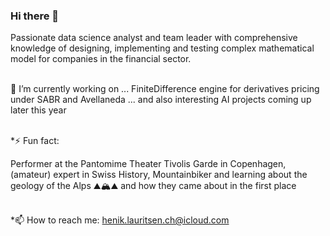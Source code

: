 ### Hi there 👋

Passionate data science analyst and team leader with comprehensive knowledge of designing, implementing and testing complex mathematical model for companies in the financial sector.

\
🔭 I’m currently working on ... 
FiniteDifference engine for derivatives pricing under SABR and Avellaneda ... and also interesting AI projects coming up later this year


\
*⚡ Fun fact:

Performer at the Pantomime Theater Tivolis Garde in Copenhagen, (amateur) expert in Swiss History, Mountainbiker and learning about the geology of the Alps ⛰️🏔️⛰️ and how they came about in the first place

\
*📫 How to reach me:
henik.lauritsen.ch@icloud.com


<!--
**henrik-lauritsen-ch/henrik-lauritsen-ch** is a ✨ _special_ ✨ repository because its `README.md` (this file) appears on your GitHub profile.

Here are some ideas to get you started:

- 🔭 I’m currently working on ...
- 🌱 I’m currently learning ...
- 👯 I’m looking to collaborate on ...
- 🤔 I’m looking for help with ...
- 💬 Ask me about ...
- 📫 How to reach me: ...
- 😄 Pronouns: ...
- ⚡ Fun fact: ...
-->
